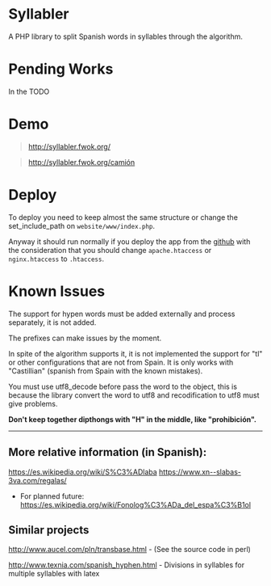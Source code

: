 # Syllabler
A PHP library to split Spanish words in syllables through the algorithm.

# Pending Works
In the TODO

# Demo

> http://syllabler.fwok.org/

> http://syllabler.fwok.org/camión

# Deploy

To deploy you need to keep almost the same structure or change the set_include_path on `website/www/index.php`.

Anyway it should run normally if you deploy the app from the [github](https://github.com/gtrabanco/PHP-Syllabler) with the consideration that you should change `apache.htaccess` or `nginx.htaccess` to `.htaccess`.


# Known Issues
The support for hypen words must be added externally and process separately, it is not added.

The prefixes can make issues by the moment.

In spite of the algorithm supports it, it is not implemented the support for "tl" or other configurations that are not from Spain. It is only works with "Castillian" (spanish from Spain with the known mistakes).

You must use utf8_decode before pass the word to the object, this is because the library convert the word to utf8 and recodification to utf8 must give problems.

**Don't keep together dipthongs with "H" in the middle, like "prohibición".**

----
## More relative information (in Spanish):
https://es.wikipedia.org/wiki/S%C3%ADlaba
https://www.xn--slabas-3va.com/regalas/

* For planned future:
https://es.wikipedia.org/wiki/Fonolog%C3%ADa_del_espa%C3%B1ol

## Similar projects
http://www.aucel.com/pln/transbase.html - (See the source code in perl)

http://www.texnia.com/spanish_hyphen.html - Divisions in syllables for multiple syllables with latex
